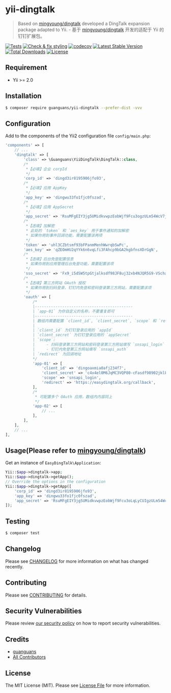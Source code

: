 # yii-dingtalk

> Based on [mingyoung/dingtalk](https://github.com/mingyoung/dingtalk) developed a DingTalk expansion package adapted to Yii. - 基于 [mingyoung/dingtalk](https://github.com/mingyoung/dingtalk) 开发的适配于 Yii 的钉钉扩展包。

[![Tests](https://github.com/guanguans/yii-dingtalk/workflows/Tests/badge.svg)](https://github.com/guanguans/yii-dingtalk/actions)
[![Check & fix styling](https://github.com/guanguans/yii-dingtalk/workflows/Check%20&%20fix%20styling/badge.svg)](https://github.com/guanguans/yii-dingtalk/actions)
[![codecov](https://codecov.io/gh/guanguans/yii-dingtalk/branch/main/graph/badge.svg?token=URGFAWS6S4)](https://codecov.io/gh/guanguans/yii-dingtalk)
[![Latest Stable Version](https://poser.pugx.org/guanguans/yii-dingtalk/v)](//packagist.org/packages/guanguans/yii-dingtalk)
[![Total Downloads](https://poser.pugx.org/guanguans/yii-dingtalk/downloads)](//packagist.org/packages/guanguans/yii-dingtalk)
[![License](https://poser.pugx.org/guanguans/yii-dingtalk/license)](//packagist.org/packages/guanguans/yii-dingtalk)

## Requirement

* Yii >= 2.0

## Installation

``` bash
$ composer require guanguans/yii-dingtalk --prefer-dist -vvv
```

## Configuration

Add to the components of the Yii2 configuration file `config/main.php`:

``` php
'components' => [
    // ...
    'dingtalk' => [
        'class' => \Guanguans\YiiDingTalk\DingTalk::class,
        /*
         *【必填】企业 corpId
         */
        'corp_id' => 'dingd3ir8195906jfo93',
        /*
         *【必填】应用 AppKey
         */
        'app_key' => 'dingwu33fo1fjc0fszad',
        /*
         *【必填】应用 AppSecret
         */
        'app_secret' => 'RsuMFgEIY3jg5UMidkvwpzEobWjf9Fcu3ogzULm54WcV7j9fi3fJlUshk',
        /*
         *【选填】加解密
         * 此处的 `token` 和 `aes_key` 用于事件通知的加解密
         * 如果你用到事件回调功能，需要配置该两项
         */
        'token' => 'uhl3CZbtsmf93bFPanmMenhWwrqbSwPc',
        'aes_key' => 'qZEOmHU2qYYk6n6vqLfi3FAhcp9bGA2kgbfnsXDrGgN',
        /*
         *【选填】后台免登配置信息
         * 如果你用到应用管理后台免登功能，需要配置该项
         */
        'sso_secret' => 'Fx9_i5dSW5tpGtjalksdf98JF8uj32xb4NJQR5G9-VSchasd98asfdMmLR',
        /*
         *【选填】第三方网站 OAuth 授权
         * 如果你用到扫码登录、钉钉内免登和密码登录第三方网站，需要配置该项
         */
        'oauth' => [
            /*
            |-------------------------------------------
            | `app-01` 为你自定义的名称，不要重复即可
            |-------------------------------------------
            | 数组内需要配置 `client_id`, `client_secret`, `scope` 和 `redirect` 四项
            |
            | `client_id` 为钉钉登录应用的 `appId`
            | `client_secret` 为钉钉登录应用的 `appSecret`
            | `scope`:
            |     - 扫码登录第三方网站和密码登录第三方网站填写 `snsapi_login`
            |     - 钉钉内免登第三方网站填写 `snsapi_auth`
            | `redirect` 为回调地址
            */
            'app-01' => [
                'client_id' => 'dingoaxmia0afj234f7',
                'client_secret' => 'c4x4el0M6JqMC3VQP80-cFasdf98902jklFSUVdAOIfasdo98a2',
                'scope' => 'snsapi_login',
                'redirect' => 'https://easydingtalk.org/callback',
            ],
            /*
             * 可配置多个 OAuth 应用，数组内内容同上
             */
            'app-02' => [
                // ...
            ],
        ],
    ],
    // ...
],
```

## Usage(Please refer to [mingyoung/dingtalk](https://github.com/mingyoung/dingtalk))

Get an instance of `EasyDingTalk\Application`:

``` php
Yii::$app->dingtalk->app;
Yii::$app->dingtalk->getApp();
// Override the options in the configuration
Yii::$app->dingtalk->getApp([
    'corp_id' => 'dingd3ir8195906jfo93',
    'app_key' => 'dingwu33fo1fjc0fszad',
    'app_secret' => 'RsuMFgEIY3jg5UMidkvwpzEobWjf9Fcu3oLqLyCUIgzULm54WcV7j9fi3fJlUshk',
]);
```

## Testing

``` bash
$ composer test
```

## Changelog

Please see [CHANGELOG](CHANGELOG.md) for more information on what has changed recently.

## Contributing

Please see [CONTRIBUTING](.github/CONTRIBUTING.md) for details.

## Security Vulnerabilities

Please review [our security policy](../../security/policy) on how to report security vulnerabilities.

## Credits

* [guanguans](https://github.com/guanguans)
* [All Contributors](../../contributors)

## License

The MIT License (MIT). Please see [License File](LICENSE) for more information.
